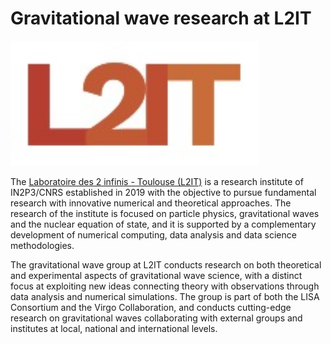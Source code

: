 # Gravitational wave research at L2IT

<img src="/assets/img/L2IT_logo.jpg" height="200" />

The [Laboratoire des 2 infinis - Toulouse (L2IT)](https://www.l2it.in2p3.fr) is a research institute of IN2P3/CNRS established in 2019 with the objective to pursue fundamental research with innovative numerical and theoretical approaches. The research of the institute is focused on particle physics, gravitational waves and the nuclear equation of state, and it is supported by a complementary development of numerical computing, data analysis and data science methodologies.

The gravitational wave group at L2IT conducts research on both theoretical and experimental aspects of gravitational wave science, with a distinct focus at exploiting new ideas connecting theory with observations through data analysis and numerical simulations. The group is part of both the LISA Consortium and the Virgo Collaboration, and conducts cutting-edge research on gravitational waves collaborating with external groups and institutes at local, national and international levels.

